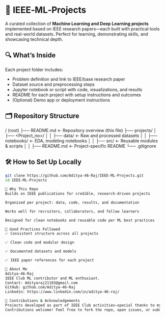 # 🚀 IEEE‑ML‑Projects

A curated collection of **Machine Learning and Deep Learning projects** implemented based on IEEE research papers—each built with practical tools and real-world datasets. Perfect for learning, demonstrating skills, and showcasing technical depth.

## 🔍 What’s Inside

Each project folder includes:
- Problem definition and link to IEEE/base research paper  
- Dataset source and preprocessing steps  
- Jupyter notebook or script with code, visualizations, and results  
- README for each project with setup instructions and outcomes  
- (Optional) Demo app or deployment instructions  

## 🗂 Repository Structure

/ (root)
├── README.md ← Repository overview (this file)
├── projects/
│ ├── <Project_no>/
│ │ ├── data/ ← Raw and processed datasets
│ │ ├── notebooks/ ← EDA, modeling notebooks
│ │ ├── src/ ← Reusable modules & scripts
│ │ ├── README.md ← Project-specific README
└── .gitignore

## 🛠 How to Set Up Locally

```bash
git clone https://github.com/Aditya-46-Raj/IEEE-ML-Projects.git
cd IEEE-ML-Projects

📘 Why This Repo
Builds on IEEE publications for credible, research-driven projects

Organized per project: data, code, results, and documentation

Works well for recruiters, collaborators, and fellow learners

Designed for clean notebooks and reusable code per ML best practices

📌 Good Practices Followed
✅ Consistent structure across all projects

✅ Clean code and modular design

✅ Documented datasets and models

✅ IEEE paper references for each project

👤 About Me
Aditya‑46‑Raj
IEEE Club ML contributor and ML enthusiast.
Contact: Adityaraj21103@gmail.com
GitHub: github.com/Aditya-46-Raj
Linkedin: https://www.linkedin.com/in/aditya-46-raj/

🌟 Contributions & Acknowledgements
Projects developed as part of IEEE Club activities—special thanks to my teammates and mentors.
Contributions welcome! Feel free to fork the repo, open issues, or submit pull requests.